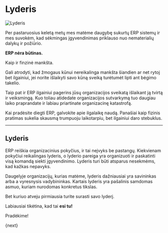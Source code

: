 <!-- add-breadcrumbs -->
# Lyderis

<img alt="Lyderis" class="screenshot" src="{{docs_base_url}}/assets/img/setup/implementation-image.png">

Per pastaruosius keletą metų mes matėme daugybę sukurtų ERP sistemų ir mes
suvokėm, kad sėkmingas įgyvendinimas priklauso nuo nematerialių dalykų ir požiūrio.

**ERP nėra būtinas.**

Kaip ir finzinė mankšta.

Gali atrodyti, kad žmogaus kūnui nereikalinga mankšta šiandien ar net rytoj
bet ilgainiui, jei norite išlaikyti savo kūną sveiką turėtumėt lipti ant bėgimo takelio.

Taip pat ir ERP ilgainiui pagerins jūsų organizacijos sveikatą išlaikant ją tvirtą ir veiksmingą. Kuo toliau atidedate organizacijos sutvarkymą tuo daugiau laiko praprandate ir labiau priartinate organizacinę katastrofą.

Kai pradėsite diegti ERP, galvokite apie ilgalaikę naudą. Panašiai kaip fizinis pratimas sukelia skausmą trumpuoju laikotarpiu, bet ilgainiui daro stebuklus.

* * *

## Lyderis

ERP reiškia organizacinius pokyčius, ir tai neįvyks be pastangų. Kiekvienam pokyčiui reikalingas lyderis, o lyderio pareiga yra organizuoti ir paskatinti visą komandą siekti įgyvendinimo. Lyderis turi būti atsparus nesekmėms, kad kažkas nepavyks.

Daugelyje organizacijų, kurias matėme, lyderis dažniausiai yra savininkas arba a
vyresnysis vadybininkas. Kartais lyderis yra pašalinis samdomas asmuo, kuriam nurodomas konkretus tikslas.

Bet kuriuo atveju pirmiausia turite surasti savo lyderį.

Labiausiai tikėtina, kad tai **esi tu!**

Pradėkime!

{next}
